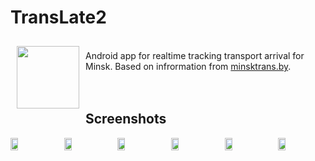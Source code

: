 # TransLate2 #

<img src="https://github.com/vshkl/TransLate2/blob/master/app/src/main/res/mipmap-xxxhdpi/ic_launcher.png" align="left" width="100" hspace="10" vspace="10">

<br>Android app for realtime tracking transport arrival for Minsk. Based on infrormation from [minsktrans.by](http://www.minsktrans.by).<br><br><br>

## Screenshots

<div style="display:flex;" >
<img src="https://github.com/vshkl/TransLate2/blob/master/screenshots/screenshot_1.png" width="16%" >
<img style="margin-left:10px;" src="https://github.com/vshkl/TransLate2/blob/master/screenshots/screenshot_2.png" width="16%" >
<img style="margin-left:10px;" src="https://github.com/vshkl/TransLate2/blob/master/screenshots/screenshot_3.png" width="16%" >
<img style="margin-left:10px;" src="https://github.com/vshkl/TransLate2/blob/master/screenshots/screenshot_4.png" width="16%" >
<img style="margin-left:10px;" src="https://github.com/vshkl/TransLate2/blob/master/screenshots/screenshot_5.png" width="16%" >
<img style="margin-left:10px;" src="https://github.com/vshkl/TransLate2/blob/master/screenshots/screenshot_6.png" width="16%" >
</div>
